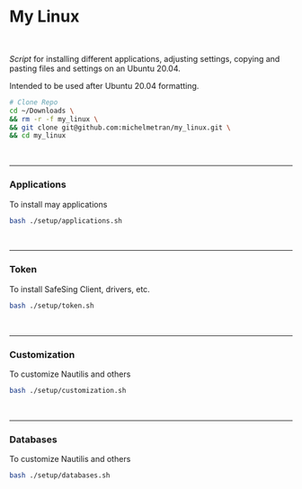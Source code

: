 # My Linux

<br>

*Script* for installing different applications, adjusting settings, copying and pasting files and settings on an Ubuntu 20.04.

Intended to be used after Ubuntu 20.04 formatting.

```bash
# Clone Repo
cd ~/Downloads \
&& rm -r -f my_linux \
&& git clone git@github.com:michelmetran/my_linux.git \
&& cd my_linux
```

<br>

----

### Applications

To install may applications

```bash
bash ./setup/applications.sh
```

<br>

----

### Token

To install SafeSing Client, drivers, etc.

```bash
bash ./setup/token.sh
```

<br>

----

### Customization

To customize Nautilis and others

```bash
bash ./setup/customization.sh
```

<br>

----

### Databases

To customize Nautilis and others

```bash
bash ./setup/databases.sh
```
